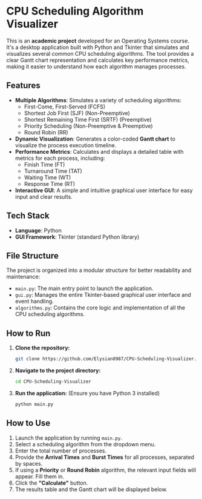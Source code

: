 # CPU Scheduling Algorithm Visualizer

This is an **academic project** developed for an Operating Systems course. It's a desktop application built with Python and Tkinter that simulates and visualizes several common CPU scheduling algorithms. The tool provides a clear Gantt chart representation and calculates key performance metrics, making it easier to understand how each algorithm manages processes.

##  Features

* **Multiple Algorithms**: Simulates a variety of scheduling algorithms:
  * First-Come, First-Served (FCFS)
  * Shortest Job First (SJF) (Non-Preemptive)
  * Shortest Remaining Time First (SRTF) (Preemptive)
  * Priority Scheduling (Non-Preemptive & Preemptive)
  * Round Robin (RR)
* **Dynamic Visualization**: Generates a color-coded **Gantt chart** to visualize the process execution timeline.
* **Performance Metrics**: Calculates and displays a detailed table with metrics for each process, including:
  * Finish Time (FT)
  * Turnaround Time (TAT)
  * Waiting Time (WT)
  * Response Time (RT)
* **Interactive GUI**: A simple and intuitive graphical user interface for easy input and clear results.

##  Tech Stack

* **Language**: Python
* **GUI Framework**: Tkinter (standard Python library)

##  File Structure

The project is organized into a modular structure for better readability and maintenance:

* `main.py`: The main entry point to launch the application.
* `gui.py`: Manages the entire Tkinter-based graphical user interface and event handling.
* `algorithms.py`: Contains the core logic and implementation of all the CPU scheduling algorithms.

##  How to Run

1. **Clone the repository:**
   ```bash
   git clone https://github.com/Elysian0987/CPU-Scheduling-Visualizer.git
   ```
2. **Navigate to the project directory:**
   ```bash
   cd CPU-Scheduling-Visualizer
   ```
3. **Run the application:**
   (Ensure you have Python 3 installed)
   ```bash
   python main.py
   ```

##  How to Use

1. Launch the application by running `main.py`.
2. Select a scheduling algorithm from the dropdown menu.
3. Enter the total number of processes.
4. Provide the **Arrival Times** and **Burst Times** for all processes, separated by spaces.
5. If using a **Priority** or **Round Robin** algorithm, the relevant input fields will appear. Fill them in.
6. Click the **"Calculate"** button.
7. The results table and the Gantt chart will be displayed below.
